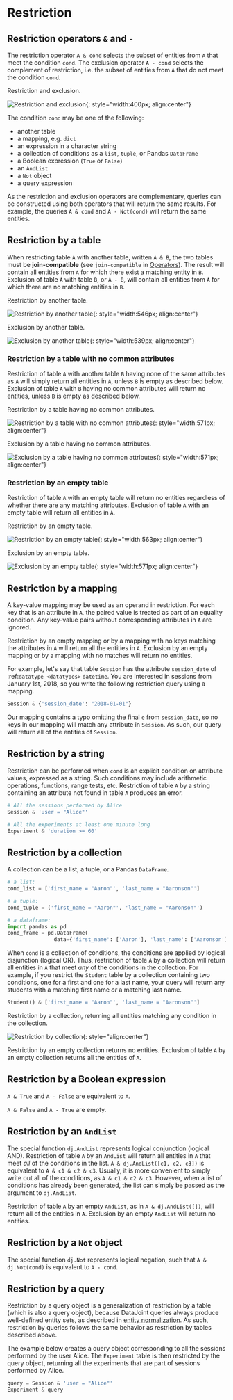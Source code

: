 # Restriction

## Restriction operators `&` and `-`

The restriction operator `A & cond` selects the subset of entities from `A` that meet 
the condition `cond`.
The exclusion operator `A - cond` selects the complement of restriction, i.e. the 
subset of entities from  `A` that do not meet the condition `cond`.

Restriction and exclusion.

![Restriction and exclusion](../images/op-restrict.png){: style="width:400px; align:center"}

The condition `cond` may be one of the following:

+ another table
+ a mapping, e.g. `dict`
+ an expression in a character string
+ a collection of conditions as a `list`, `tuple`, or Pandas `DataFrame`
+ a Boolean expression (`True` or `False`)
+ an `AndList`
+ a `Not` object
+ a query expression

As the restriction and exclusion operators are complementary, queries can be 
constructed using both operators that will return the same results.
For example, the queries `A & cond` and `A - Not(cond)` will return the same entities.

## Restriction by a table

When restricting table `A` with another table, written `A & B`, the two tables must be 
**join-compatible** (see `join-compatible` in [Operators](./operators.md)).
The result will contain all entities from `A` for which there exist a matching entity 
in `B`.
Exclusion of table `A` with table `B`, or `A - B`, will contain all entities from `A` 
for which there are no matching entities in `B`.

Restriction by another table.

![Restriction by another table](../images/restrict-example1.png){: style="width:546px; align:center"}

Exclusion by another table.

![Exclusion by another table](../images/diff-example1.png){: style="width:539px; align:center"}

### Restriction by a table with no common attributes

Restriction of table `A` with another table `B` having none of the same attributes as 
`A` will simply return all entities in `A`, unless `B` is empty as described below.
Exclusion of table `A` with `B` having no common attributes will return no entities, 
unless `B` is empty as described below.

Restriction by a table having no common attributes.

![Restriction by a table with no common attributes](../images/restrict-example2.png){: style="width:571px; align:center"}

Exclusion by a table having no common attributes.

![Exclusion by a table having no common attributes](../images/diff-example2.png){: style="width:571px; align:center"}

### Restriction by an empty table

Restriction of table `A` with an empty table will return no entities regardless of 
whether there are any matching attributes.
Exclusion of table `A` with an empty table will return all entities in `A`.

Restriction by an empty table.

![Restriction by an empty table](../images/restrict-example3.png){: style="width:563px; align:center"}

Exclusion by an empty table.

![Exclusion by an empty table](../images/diff-example3.png){: style="width:571px; align:center"}

## Restriction by a mapping

A key-value mapping may be used as an operand in restriction.
For each key that is an attribute in `A`, the paired value is treated as part of an 
equality condition.
Any key-value pairs without corresponding attributes in `A` are ignored.

Restriction by an empty mapping or by a mapping with no keys matching the attributes in 
`A` will return all the entities in `A`.
Exclusion by an empty mapping or by a mapping with no matches will return no entities.

For example, let's say that table `Session` has the attribute `session_date` of :ref:`datatype <datatypes>` `datetime`.
You are interested in sessions from January 1st, 2018, so you write the following 
restriction query using a mapping.

```python
Session & {'session_date': "2018-01-01"}
```

Our mapping contains a typo omitting the final `e` from `session_date`, so no keys in 
our mapping will match any attribute in `Session`.
As such, our query will return all of the entities of `Session`.

## Restriction by a string

Restriction can be performed when `cond` is an explicit condition on attribute values, 
expressed as a string.
Such conditions may include arithmetic operations, functions, range tests, etc.
Restriction of table `A` by a string containing an attribute not found in table `A` 
produces an error.

```python
# All the sessions performed by Alice
Session & 'user = "Alice"'

# All the experiments at least one minute long
Experiment & 'duration >= 60'
```

## Restriction by a collection

A collection can be a list, a tuple, or a Pandas `DataFrame`.

```python
# a list:
cond_list = ['first_name = "Aaron"', 'last_name = "Aaronson"']

# a tuple:
cond_tuple = ('first_name = "Aaron"', 'last_name = "Aaronson"')

# a dataframe:
import pandas as pd
cond_frame = pd.DataFrame(
               data={'first_name': ['Aaron'], 'last_name': ['Aaronson']})
```

When `cond` is a collection of conditions, the conditions are applied by logical 
disjunction (logical OR).
Thus, restriction of table `A` by a collection will return all entities in `A` that 
meet *any* of the conditions in the collection.
For example, if you restrict the `Student` table by a collection containing two 
conditions, one for a first and one for a last name, your query will return any 
students with a matching first name *or* a matching last name.

```python
Student() & ['first_name = "Aaron"', 'last_name = "Aaronson"']
```

Restriction by a collection, returning all entities matching any condition in the collection.

![Restriction by collection](../images/python_collection.png){: style="align:center"}

Restriction by an empty collection returns no entities.
Exclusion of table `A` by an empty collection returns all the entities of `A`.

## Restriction by a Boolean expression

`A & True` and `A - False` are equivalent to `A`.

`A & False` and `A - True` are empty.

## Restriction by an `AndList`

The special function `dj.AndList` represents logical conjunction (logical AND).
Restriction of table `A` by an `AndList` will return all entities in `A` that meet 
*all* of the conditions in the list.
`A & dj.AndList([c1, c2, c3])` is equivalent to `A & c1 & c2 & c3`.
Usually, it is more convenient to simply write out all of the conditions, as 
`A & c1 & c2 & c3`.
However, when a list of conditions has already been generated, the list can simply be 
passed as the argument to `dj.AndList`.

Restriction of table `A` by an empty `AndList`, as in `A & dj.AndList([])`, will return 
all of the entities in `A`.
Exclusion by an empty `AndList` will return no entities.

## Restriction by a `Not` object

The special function `dj.Not` represents logical negation, such that `A & dj.Not(cond)` 
is equivalent to `A - cond`.

## Restriction by a query

Restriction by a query object is a generalization of restriction by a table (which is 
also a query object), because DataJoint queries always produce well-defined entity 
sets, as described in  [entity normalization](../design/normalization.md).
As such, restriction by queries follows the same behavior as restriction by tables 
described above.

The example below creates a query object corresponding to all the sessions performed by 
the user Alice.
The `Experiment` table is then restricted by the query object, returning all the 
experiments that are part of sessions performed by Alice.

```python
query = Session & 'user = "Alice"'
Experiment & query
```
